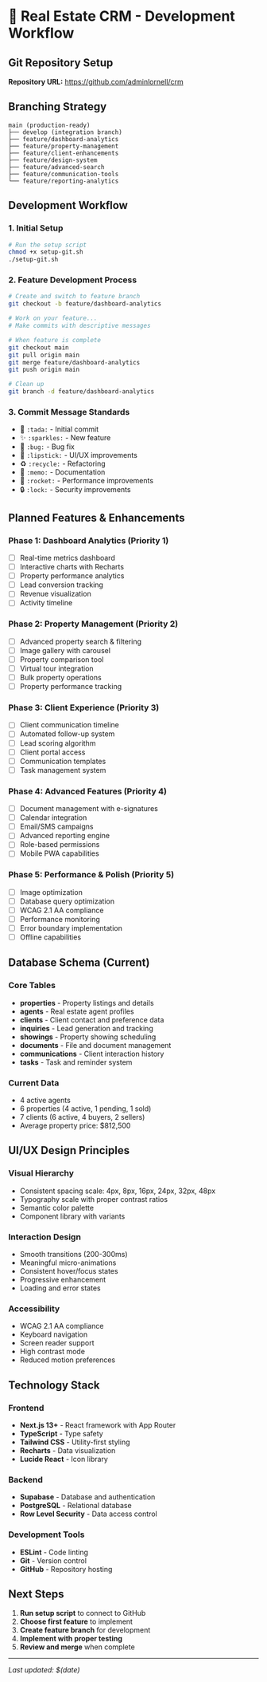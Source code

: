 # 🚀 Real Estate CRM - Development Workflow

## Git Repository Setup

**Repository URL:** https://github.com/adminlornell/crm

## Branching Strategy

```
main (production-ready)
├── develop (integration branch)
├── feature/dashboard-analytics
├── feature/property-management
├── feature/client-enhancements
├── feature/design-system
├── feature/advanced-search
├── feature/communication-tools
└── feature/reporting-analytics
```

## Development Workflow

### 1. Initial Setup
```bash
# Run the setup script
chmod +x setup-git.sh
./setup-git.sh
```

### 2. Feature Development Process
```bash
# Create and switch to feature branch
git checkout -b feature/dashboard-analytics

# Work on your feature...
# Make commits with descriptive messages

# When feature is complete
git checkout main
git pull origin main
git merge feature/dashboard-analytics
git push origin main

# Clean up
git branch -d feature/dashboard-analytics
```

### 3. Commit Message Standards
- 🎉 `:tada:` - Initial commit
- ✨ `:sparkles:` - New feature
- 🐛 `:bug:` - Bug fix
- 💄 `:lipstick:` - UI/UX improvements
- ♻️ `:recycle:` - Refactoring
- 📝 `:memo:` - Documentation
- 🚀 `:rocket:` - Performance improvements
- 🔒 `:lock:` - Security improvements

## Planned Features & Enhancements

### Phase 1: Dashboard Analytics (Priority 1)
- [ ] Real-time metrics dashboard
- [ ] Interactive charts with Recharts
- [ ] Property performance analytics
- [ ] Lead conversion tracking
- [ ] Revenue visualization
- [ ] Activity timeline

### Phase 2: Property Management (Priority 2)
- [ ] Advanced property search & filtering
- [ ] Image gallery with carousel
- [ ] Property comparison tool
- [ ] Virtual tour integration
- [ ] Bulk property operations
- [ ] Property performance tracking

### Phase 3: Client Experience (Priority 3)
- [ ] Client communication timeline
- [ ] Automated follow-up system
- [ ] Lead scoring algorithm
- [ ] Client portal access
- [ ] Communication templates
- [ ] Task management system

### Phase 4: Advanced Features (Priority 4)
- [ ] Document management with e-signatures
- [ ] Calendar integration
- [ ] Email/SMS campaigns
- [ ] Advanced reporting engine
- [ ] Role-based permissions
- [ ] Mobile PWA capabilities

### Phase 5: Performance & Polish (Priority 5)
- [ ] Image optimization
- [ ] Database query optimization
- [ ] WCAG 2.1 AA compliance
- [ ] Performance monitoring
- [ ] Error boundary implementation
- [ ] Offline capabilities

## Database Schema (Current)

### Core Tables
- **properties** - Property listings and details
- **agents** - Real estate agent profiles
- **clients** - Client contact and preference data
- **inquiries** - Lead generation and tracking
- **showings** - Property showing scheduling
- **documents** - File and document management
- **communications** - Client interaction history
- **tasks** - Task and reminder system

### Current Data
- 4 active agents
- 6 properties (4 active, 1 pending, 1 sold)
- 7 clients (6 active, 4 buyers, 2 sellers)
- Average property price: $812,500

## UI/UX Design Principles

### Visual Hierarchy
- Consistent spacing scale: 4px, 8px, 16px, 24px, 32px, 48px
- Typography scale with proper contrast ratios
- Semantic color palette
- Component library with variants

### Interaction Design
- Smooth transitions (200-300ms)
- Meaningful micro-animations
- Consistent hover/focus states
- Progressive enhancement
- Loading and error states

### Accessibility
- WCAG 2.1 AA compliance
- Keyboard navigation
- Screen reader support
- High contrast mode
- Reduced motion preferences

## Technology Stack

### Frontend
- **Next.js 13+** - React framework with App Router
- **TypeScript** - Type safety
- **Tailwind CSS** - Utility-first styling
- **Recharts** - Data visualization
- **Lucide React** - Icon library

### Backend
- **Supabase** - Database and authentication
- **PostgreSQL** - Relational database
- **Row Level Security** - Data access control

### Development Tools
- **ESLint** - Code linting
- **Git** - Version control
- **GitHub** - Repository hosting

## Next Steps

1. **Run setup script** to connect to GitHub
2. **Choose first feature** to implement
3. **Create feature branch** for development
4. **Implement with proper testing**
5. **Review and merge** when complete

---

*Last updated: $(date)*
